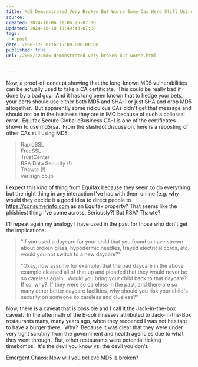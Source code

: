 ```yaml
---
title: Md5 Demonstrated Very Broken But Worse Some Cas Were Still Using It
source: 
created: 2024-10-06 21:06:25-07:00
updated: 2024-10-10 10:49:43-07:00
tags:
  - post
date: 2008-12-30T16:15:00.000-08:00
published: true
url: /2008/12/md5-demonstrated-very-broken-but-worse.html


---
```



Now, a proof-of-concept showing that the long-known MD5 vulnerabilities can be actually used to fake a CA certificate.  This could be really bad if done by a bad guy.  And it has long been known that to hedge your bets, your certs should use either both MD5 and SHA-1 or just SHA and drop MD5 altogether.  But apparently some ridiculous CAs didn't get that message and should not be in the business they are in IMO because of such a collossal error.  Equifax Secure Global eBusiness CA-1 is one of the certificates shown to use md5rsa.  From the slashdot discussion, here is a reposting of other CAs still using MD5:  

> RapidSSL  
> FreeSSL  
> TrustCenter  
> RSA Data Security (!)  
> Thawte (!)  
> verisign.co.jp

I expect this kind of thing from Equifax because they seem to do everything but the right thing in any interaction I've had with them online (e.g. why would they decide it a good idea to direct people to https://consumerinfo.com as an Equifax property? That seems like the phishiest thing I've come across. Seriously?) But RSA? Thawte?  
  
I'll repeat again my analogy I have used in the past for those who don't get the implications:  

> "If you used a daycare for your child that you found to have strewn about broken glass, hypodermic needles, frayed electrical cords, etc. would you not switch to a new daycare?"  
>   
> "Okay, now assume for example, that the bad daycare in the above example cleaned all of that up and pleaded that they would never be so careless again.  Would you bring your child back to that daycare?  If so, why?  If they were so careless in the past, and there are so many other better daycare facilities, why should you risk your child's security on someone so careless and clueless?"

Now, there is a caveat that is possible and I call it the Jack-in-the-box caveat.  In the aftermath of the E-coli illnesses attributed to Jack-in-the-Box restaurants many, many years ago, when they reopened I was not hesitant to have a burger there.  Why?  Because it was clear that they were under very tight scrutiny from the government and health agencies due to what they went through.  But, other restaurants were potential ticking timebombs.  It's the devil you know vs. the devil you don't.  
  
[Emergent Chaos: Now will you believe MD5 is broken?](https://www.emergentchaos.com/archives/2008/12/now_will_you_believe_md5.html)